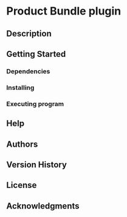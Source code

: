 # Product Bundle plugin



## Description



## Getting Started

### Dependencies



### Installing



### Executing program



## Help



## Authors



## Version History



## License


## Acknowledgments


